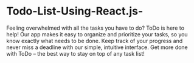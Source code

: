 # Todo-List-Using-React.js-
Feeling overwhelmed with all the tasks you have to do? ToDo is here to help! Our app makes it easy to organize and prioritize your tasks, so you know exactly what needs to be done. Keep track of your progress and never miss a deadline with our simple, intuitive interface. Get more done with ToDo – the best way to stay on top of any task list!
